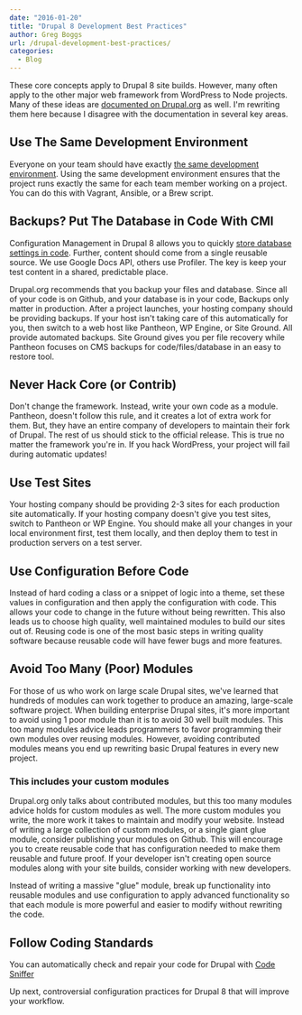 ```yaml
---
date: "2016-01-20"
title: "Drupal 8 Development Best Practices"
author: Greg Boggs
url: /drupal-development-best-practices/
categories:
  - Blog
---
```

These core concepts apply to Drupal 8 site builds. However, many often apply to the other major web framework from WordPress to Node projects. Many of these ideas are [documented on Drupal.org](https://www.drupal.org/best-practices) as well. I'm rewriting them here because I disagree with the documentation in several key areas.

## Use The Same Development Environment
Everyone on your team should have exactly [the same development environment](http://www.drupalvm.com/). Using the same development environment ensures that the project runs exactly the same for each team member working on a project. You can do this with Vagrant, Ansible, or a Brew script.

## Backups? Put The Database in Code With CMI
Configuration Management in Drupal 8 allows you to quickly [store database settings in code](https://www.drupal.org/documentation/administer/config). Further, content should come from a single reusable source. We use Google Docs API, others use Profiler. The key is keep your test content in a shared, predictable place.

Drupal.org recommends that you backup your files and database. Since all of your code is on Github, and your database is in your code, Backups only matter in production. After a project launches, your hosting company should be providing backups. If your host isn't taking care of this automatically for you, then switch to a web host like Pantheon, WP Engine, or Site Ground. All provide automated backups. Site Ground gives you per file recovery while Pantheon focuses on CMS backups for code/files/database in an easy to restore tool.

## Never Hack Core (or Contrib)
Don't change the framework. Instead, write your own code as a module. Pantheon, doesn't follow this rule, and it creates a lot of extra work for them. But, they have an entire company of developers to maintain their fork of Drupal. The rest of us should stick to the official release. This is true no matter the framework you're in. If you hack WordPress, your project will fail during automatic updates!

## Use Test Sites
Your hosting company should be providing 2-3 sites for each production site automatically. If your hosting company doesn't give you test sites, switch to Pantheon or WP Engine. You should make all your changes in your local environment first, test them locally, and then deploy them to test in production servers on a test server.

## Use Configuration Before Code
Instead of hard coding a class or a snippet of logic into a theme, set these values in configuration and then apply the configuration with code. This allows your code to change in the future without being rewritten. This also leads us to choose high quality, well maintained modules to build our sites out of. Reusing code is one of the most basic steps in writing quality software because reusable code will have fewer bugs and more features.

## Avoid Too Many (Poor) Modules
For those of us who work on large scale Drupal sites, we've learned that hundreds of modules can  work together to produce an amazing, large-scale software project. When building enterprise Drupal sites, it's more important to avoid using 1 poor module than it is to avoid 30 well built modules. This too many modules advice leads programmers to favor programming their own modules over reusing modules. However, avoiding contributed modules means you end up rewriting basic Drupal features in every new project.

### This includes your custom modules
Drupal.org only talks about contributed modules, but this too many modules advice holds for custom modules as well. The more custom modules you write, the more work it takes to maintain and modify your website. Instead of writing a large collection of custom modules, or a single giant glue module, consider publishing your modules on Github. This will encourage you to create reusable code that has configuration needed to make them reusable and future proof. If your developer isn't creating open source modules along with your site builds, consider working with new developers. 

Instead of writing a massive "glue" module, break up functionality into reusable modules and use configuration to apply advanced functionality so that each module is more powerful and easier to modify without rewriting the code. 

## Follow Coding Standards

You can automatically check and repair your code for Drupal with [Code Sniffer](https://www.drupal.org/node/1419988)

Up next, controversial configuration practices for Drupal 8 that will improve your workflow. 